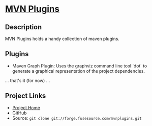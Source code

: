 [MVN Plugins][1]
================

Description
-----------

MVN Plugins holds a handy collection of maven plugins.

Plugins
-------

* Maven Graph Plugin: Uses the  graphviz command line tool 'dot' to generate a graphical representation of the project dependencies.

... that's it (for now) ...

Project Links
-------------

* [Project Home][1]
* [GitHub](http://github.com/chirino/mvnplugins/tree/master)
* Source: `git clone git://forge.fusesource.com/mvnplugins.git`

[1]: http://mvnplugins.fusesource.org "Project Home Page"
